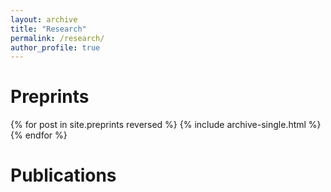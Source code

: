 ```yaml
---
layout: archive
title: "Research"
permalink: /research/
author_profile: true
---
```

<!-- In progress! -->

# Preprints

{% for post in site.preprints reversed %}
  {% include archive-single.html %}
{% endfor %}

# Publications